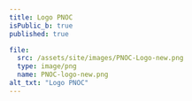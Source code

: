 ```yaml
---
title: Logo PNOC
isPublic_b: true
published: true

file:
  src: /assets/site/images/PNOC-Logo-new.png
  type: image/png
  name: PNOC-logo-new.png
alt_txt: "Logo PNOC"
---
```

